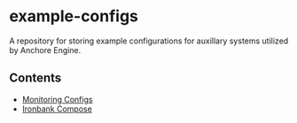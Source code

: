 # example-configs

A repository for storing example configurations for auxillary systems utilized by Anchore Engine.

## Contents

- [Monitoring Configs](./monitoring/README.md)
- [ Ironbank Compose](./ironbank-compose/README.md)